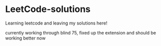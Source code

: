 # LeetCode-solutions

Learning leetcode and leaving my solutions here!

currently working through blind 75, fixed up the extension and should be working better now
